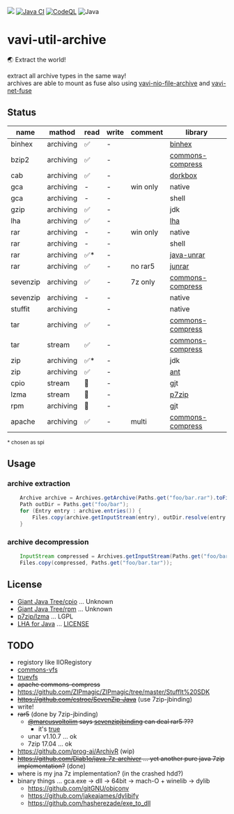 [![](https://jitpack.io/v/umjammer/vavi-util-archive.svg)](https://jitpack.io/#umjammer/vavi-util-archive)
[![Java CI](https://github.com/umjammer/vavi-util-archive/actions/workflows/maven.yml/badge.svg)](https://github.com/umjammer/vavi-util-archive/actions/workflows/maven.yml)
[![CodeQL](https://github.com/umjammer/vavi-util-archive/workflows/CodeQL/badge.svg)](https://github.com/umjammer/vavi-util-archive-sandbox/actions)
![Java](https://img.shields.io/badge/Java-17-b07219)

# vavi-util-archive

🌏 Extract the world!

extract all archive types in the same way!</br>
archives are able to mount as fuse also using [vavi-nio-file-archive](https://github.com/umjammer/vavi-apps-fuse/tree/master/vavi-nio-file-archive)
and [vavi-net-fuse](https://github.com/umjammer/vavi-apps-fuse/tree/master/vavi-net-fuse)

## Status

| name     | mathod    | read | write | comment | library                                                                 |
|----------|-----------|------|--------|---------|-------------------------------------------------------------------------|
| binhex   | archiving | ✅    | - |         | [binhex](https://github.com/umjammer/JBinHex)                           |
| bzip2    | archiving | ✅    | - |         | [commons-compress](https://commons.apache.org/proper/commons-compress/) |
| cab      | archiving | ✅    | - |         | [dorkbox](https://github.com/umjammer/CabParser)                        |
| gca      | archiving | -    | - | win only | native                                                                        |
| gca      | archiving | -    | - |         | shell                                                                        |
| gzip     | archiving | ✅    | - |         | jdk                                                                     |
| lha      | archiving | ✅    | - |         | [lha](https://github.com/umjammer/jlha)                                 |
| rar      | archiving | -    | - | win only | native                                                                    |
| rar      | archiving | -    | - |         | shell                                                                     |
| rar      | archiving | ✅*   | - |         | [java-unrar](https://github.com/umjammer/java-unrar)                    |
| rar      | archiving | ✅    | - | no rar5 | [junrar](https://github.com/junrar/junrar)                              |
| sevenzip | archiving | ✅    | - | 7z only | [commons-compress](https://commons.apache.org/proper/commons-compress/) |
| sevenzip | archiving | -    | - |         | native                                                                        |
| stuffit  | archiving |      | - |         | native                                                                        |
| tar      | archiving | ✅    | - |         | [commons-compress](https://commons.apache.org/proper/commons-compress/) |
| tar      | stream    | ✅    | - |         | [commons-compress](https://commons.apache.org/proper/commons-compress/) |
| zip      | archiving | ✅*   | - |         | jdk                                                                     |
| zip      | archiving | ✅    | - |         | [ant](https://ant.apache.org/)                                          |
| cpio     | stream    | 🚧   | - |         | gjt                                                                     |
| lzma     | stream    | 🚧   | - |         | [p7zip](https://p7zip.sourceforge.net/)                                 |
| rpm      | archiving | 🚧   | - |         | gjt                                                                     |
| apache   | archiving | ✅    | - | multi   | [commons-compress](https://commons.apache.org/proper/commons-compress/) |

<sub>* chosen as spi</sub>

## Usage

### archive extraction

```java
    Archive archive = Archives.getArchive(Paths.get("foo/bar.rar").toFile());
    Path outDir = Paths.get("foo/bar");
    for (Entry entry : archive.entries()) {
        Files.copy(archive.getInputStream(entry), outDir.resolve(entry.getName()));
    }
```

### archive decompression

```java
    InputStream compressed = Archives.getInputStream(Paths.get("foo/bar.tar.bz").toFile());
    Files.copy(compressed, Paths.get("foo/bar.tar"));
```

## License

 * [Giant Java Tree/cpio](http://www.gjt.org/servlets/JCVSlet/list/gjt/org/gjt/archive/cpio) ... Unknown
 * [Giant Java Tree/rpm](http://www.gjt.org/servlets/JCVSlet/list/gjt/org/gjt/archive/rpm) ... Unknown
 * [p7zip/lzma](https://p7zip.sourceforge.net/) ... LGPL
 * [LHA for Java](http://homepage1.nifty.com/dangan/) ... [LICENSE](src/main/java/vavi/util/archive/lha/LISENCE-LHAforJava)

## TODO

 * registory like IIORegistory
 * [commons-vfs](https://commons.apache.org/proper/commons-vfs/)
 * [truevfs](https://github.com/christian-schlichtherle/truevfs)
 * ~~apache commons-compress~~
 * https://github.com/ZIPmagic/ZIPmagic/tree/master/StuffIt%20SDK
 * ~~https://github.com/cstroe/SevenZip-Java~~ (use 7zip-jbinding)
 * write!
 * ~~rar5~~ (done by 7zip-jbinding)
   * ~~[@marcusvoltolim]((https://github.com/marcusvoltolim/file-processor#readme)) says [sevenzipjbinding](https://github.com/borisbrodski/sevenzipjbinding) can deal rar5 ???~~
     * it's [true](https://github.com/borisbrodski/sevenzipjbinding/issues/19#issuecomment-578636772)
   * unar v1.10.7 ... ok
   * 7zip 17.04 ... ok
 * https://github.com/prog-ai/ArchivR (wip)
 * ~~https://github.com/Diab1o/java-7z-archiver ... yet another pure java 7zip implementation?~~ (done)
 * where is my jna 7z implementation? (in the crashed hdd?)
 * binary things ... gca.exe -> dll -> 64bit -> mach-O + winelib -> dylib
   * https://github.com/gitGNU/objconv
   * https://github.com/jakeajames/dylibify
   * https://github.com/hasherezade/exe_to_dll